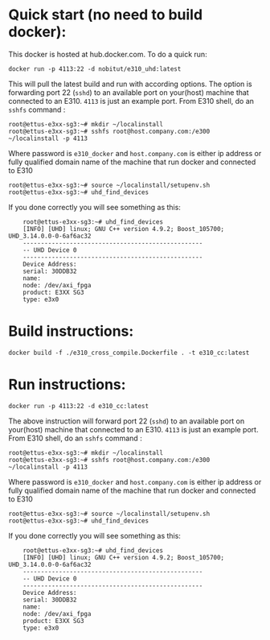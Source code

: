 # Quick start (no need to build docker):

  This docker is hosted at hub.docker.com. To do a quick run:

    docker run -p 4113:22 -d nobitut/e310_uhd:latest

This will pull the latest build and run with according options. The option is forwarding port 22 (`sshd`) to an available port on your(host) machine that connected to an E310. `4113` is just an example port.
From E310 shell, do an `sshfs` command :

    root@ettus-e3xx-sg3:~# mkdir ~/localinstall
    root@ettus-e3xx-sg3:~# sshfs root@host.company.com:/e300 ~/localinstall -p 4113

Where password is `e310_docker`
and `host.company.com` is either ip address or fully qualified domain name of the machine that run docker and connected to E310

    root@ettus-e3xx-sg3:~# source ~/localinstall/setupenv.sh
    root@ettus-e3xx-sg3:~# uhd_find_devices
If you done correctly you will see something as this:

```shell
    root@ettus-e3xx-sg3:~# uhd_find_devices
    [INFO] [UHD] linux; GNU C++ version 4.9.2; Boost_105700; UHD_3.14.0.0-0-6af6ac32
    --------------------------------------------------
    -- UHD Device 0
    --------------------------------------------------
    Device Address:
    serial: 30DDB32
    name:
    node: /dev/axi_fpga
    product: E3XX SG3
    type: e3x0
```
# Build instructions:

    docker build -f ./e310_cross_compile.Dockerfile . -t e310_cc:latest

# Run instructions:
    docker run -p 4113:22 -d e310_cc:latest
The above instruction will forward port 22 (`sshd`) to an available port on your(host) machine that connected to an E310. `4113` is just an example port.
From E310 shell, do an `sshfs` command :

    root@ettus-e3xx-sg3:~# mkdir ~/localinstall
    root@ettus-e3xx-sg3:~# sshfs root@host.company.com:/e300 ~/localinstall -p 4113

Where password is `e310_docker`
and `host.company.com` is either ip address or fully qualified domain name of the machine that run docker and connected to E310

    root@ettus-e3xx-sg3:~# source ~/localinstall/setupenv.sh
    root@ettus-e3xx-sg3:~# uhd_find_devices
If you done correctly you will see something as this:

```shell
    root@ettus-e3xx-sg3:~# uhd_find_devices
    [INFO] [UHD] linux; GNU C++ version 4.9.2; Boost_105700; UHD_3.14.0.0-0-6af6ac32
    --------------------------------------------------
    -- UHD Device 0
    --------------------------------------------------
    Device Address:
    serial: 30DDB32
    name:
    node: /dev/axi_fpga
    product: E3XX SG3
    type: e3x0
```
